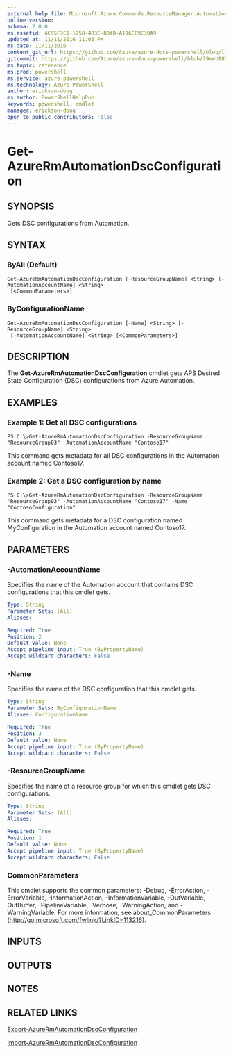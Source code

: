 ```yaml
---
external help file: Microsoft.Azure.Commands.ResourceManager.Automation.dll-Help.xml
online version: 
schema: 2.0.0
ms.assetid: 4C95F3C1-1258-4B3C-804D-A196EC9E30A9
updated_at: 11/11/2016 11:03 PM
ms.date: 11/11/2016
content_git_url: https://github.com/Azure/azure-docs-powershell/blob/live/azureps-cmdlets-docs/ResourceManager/AzureRM.Automation/v2.2.0/Get-AzureRmAutomationDscConfiguration.md
gitcommit: https://github.com/Azure/azure-docs-powershell/blob/79eeb985ea480979357fb4695832a0c3d29a48bf/azureps-cmdlets-docs/ResourceManager/AzureRM.Automation/v2.2.0/Get-AzureRmAutomationDscConfiguration.md
ms.topic: reference
ms.prod: powershell
ms.service: azure-powershell
ms.technology: Azure PowerShell
author: erickson-doug
ms.author: PowerShellHelpPub
keywords: powershell, cmdlet
manager: erickson-doug
open_to_public_contributors: False
---
```


# Get-AzureRmAutomationDscConfiguration

## SYNOPSIS
Gets DSC configurations from Automation.

## SYNTAX

### ByAll (Default)
```
Get-AzureRmAutomationDscConfiguration [-ResourceGroupName] <String> [-AutomationAccountName] <String>
 [<CommonParameters>]
```

### ByConfigurationName
```
Get-AzureRmAutomationDscConfiguration [-Name] <String> [-ResourceGroupName] <String>
 [-AutomationAccountName] <String> [<CommonParameters>]
```

## DESCRIPTION
The **Get-AzureRmAutomationDscConfiguration** cmdlet gets APS Desired State Configuration (DSC) configurations from Azure Automation.

## EXAMPLES

### Example 1: Get all DSC configurations
```
PS C:\>Get-AzureRmAutomationDscConfiguration -ResourceGroupName "ResourceGroup03" -AutomationAccountName "Contoso17"
```

This command gets metadata for all DSC configurations in the Automation account named Contoso17.

### Example 2: Get a DSC configuration by name
```
PS C:\>Get-AzureRmAutomationDscConfiguration -ResourceGroupName "ResourceGroup03" -AutomationAccountName "Contoso17" -Name "ContosoConfiguration"
```

This command gets metadata for a DSC configuration named MyConfiguration in the Automation account named Contoso17.

## PARAMETERS

### -AutomationAccountName
Specifies the name of the Automation account that contains DSC configurations that this cmdlet gets.

```yaml
Type: String
Parameter Sets: (All)
Aliases: 

Required: True
Position: 2
Default value: None
Accept pipeline input: True (ByPropertyName)
Accept wildcard characters: False
```

### -Name
Specifies the name of the DSC configuration that this cmdlet gets.

```yaml
Type: String
Parameter Sets: ByConfigurationName
Aliases: ConfigurationName

Required: True
Position: 3
Default value: None
Accept pipeline input: True (ByPropertyName)
Accept wildcard characters: False
```

### -ResourceGroupName
Specifies the name of a resource group for which this cmdlet gets DSC configurations.

```yaml
Type: String
Parameter Sets: (All)
Aliases: 

Required: True
Position: 1
Default value: None
Accept pipeline input: True (ByPropertyName)
Accept wildcard characters: False
```

### CommonParameters
This cmdlet supports the common parameters: -Debug, -ErrorAction, -ErrorVariable, -InformationAction, -InformationVariable, -OutVariable, -OutBuffer, -PipelineVariable, -Verbose, -WarningAction, and -WarningVariable. For more information, see about_CommonParameters (http://go.microsoft.com/fwlink/?LinkID=113216).

## INPUTS

## OUTPUTS

## NOTES

## RELATED LINKS

[Export-AzureRmAutomationDscConfiguration](xref:ResourceManager/AzureRM.Automation/v2.2.0/Export-AzureRmAutomationDscConfiguration.md)

[Import-AzureRmAutomationDscConfiguration](xref:ResourceManager/AzureRM.Automation/v2.2.0/Import-AzureRmAutomationDscConfiguration.md)


